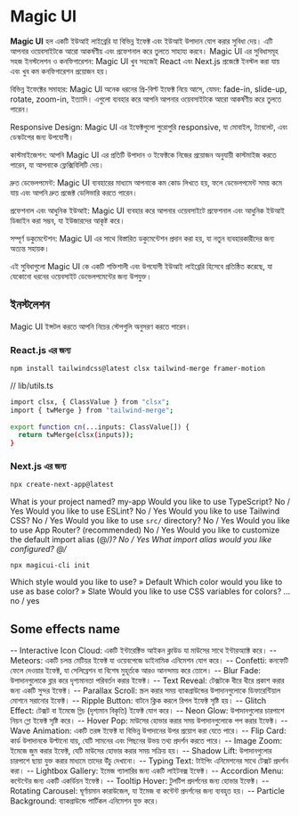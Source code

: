 # Magic UI

**Magic UI** হল একটি ইউআই লাইব্রেরি যা বিভিন্ন ইফেক্ট এবং ইউআই উপাদান যোগ করার সুবিধা দেয়। এটি আপনার ওয়েবসাইটকে আরো আকর্ষণীয় এবং প্রফেশনাল করে তুলতে সাহায্য করবে।
Magic UI এর সুবিধাসমূহ
সহজ ইনস্টলেশন ও কনফিগারেশন: Magic UI খুব সহজেই React এবং Next.js প্রজেক্টে ইনস্টল করা যায় এবং খুব কম কনফিগারেশন প্রয়োজন হয়।

বিভিন্ন ইফেক্টের সমাহার: Magic UI অনেক ধরনের প্রি-বিল্ট ইফেক্ট নিয়ে আসে, যেমন: fade-in, slide-up, rotate, zoom-in, ইত্যাদি। এগুলো ব্যবহার করে আপনি আপনার ওয়েবসাইটকে আরো আকর্ষণীয় করে তুলতে পারেন।

Responsive Design: Magic UI এর ইফেক্টগুলো পুরোপুরি responsive, যা মোবাইল, ট্যাবলেট, এবং ডেস্কটপের জন্য উপযোগী।

কাস্টমাইজেশন: আপনি Magic UI এর প্রতিটি উপাদান ও ইফেক্টকে নিজের প্রয়োজন অনুযায়ী কাস্টমাইজ করতে পারেন, যা আপনাকে ফ্লেক্সিবিলিটি দেয়।

দ্রুত ডেভেলপমেন্ট: Magic UI ব্যবহারের মাধ্যমে আপনাকে কম কোড লিখতে হয়, ফলে ডেভেলপমেন্ট সময় কমে যায় এবং আপনি দ্রুত প্রজেক্ট ডেলিভারি করতে পারেন।

প্রফেশনাল এবং আধুনিক ইউআই: Magic UI ব্যবহার করে আপনার ওয়েবসাইটে প্রফেশনাল এবং আধুনিক ইউআই ডিজাইন করা সম্ভব, যা ইউজারদের আকৃষ্ট করে।

সম্পূর্ণ ডকুমেন্টেশন: Magic UI এর সাথে বিস্তারিত ডকুমেন্টেশন প্রদান করা হয়, যা নতুন ব্যবহারকারীদের জন্য অত্যন্ত সহায়ক।

এই সুবিধাগুলো Magic UI কে একটি শক্তিশালী এবং উপযোগী ইউআই লাইব্রেরি হিসেবে প্রতিষ্ঠিত করেছে, যা যেকোনো ধরনের ওয়েবসাইট ডেভেলপমেন্টের জন্য উপযুক্ত।
## ইনস্টলেশন

Magic UI ইন্সটল করতে আপনি নিচের স্টেপগুলি অনুসরণ করতে পারেন।

### React.js এর জন্য

```bash
npm install tailwindcss@latest clsx tailwind-merge framer-motion
```
// lib/utils.ts
```bash
import clsx, { ClassValue } from "clsx";
import { twMerge } from "tailwind-merge";
 
export function cn(...inputs: ClassValue[]) {
  return twMerge(clsx(inputs));
}
```
### Next.js এর জন্য

```bash
npx create-next-app@latest
```
What is your project named? my-app
Would you like to use TypeScript? No / Yes
Would you like to use ESLint? No / Yes
Would you like to use Tailwind CSS? No / Yes
Would you like to use `src/` directory? No / Yes
Would you like to use App Router? (recommended) No / Yes
Would you like to customize the default import alias (@/*)? No / Yes
What import alias would you like configured? @/*
```base
npx magicui-cli init
```
Which style would you like to use? » Default
Which color would you like to use as base color? » Slate
Would you like to use CSS variables for colors? ... no / yes

## Some effects name
-- Interactive Icon Cloud: একটি ইন্টারেক্টিভ আইকন ক্লাউড যা মাউসের সাথে ইন্টারঅ্যাক্ট করে।
-- Meteors: একটি চলন্ত মেটিয়র ইফেক্ট যা ওয়েবপেজে ডাইনামিক এনিমেশন যোগ করে।
-- Confetti: কনফেটি ফেলে দেওয়ার ইফেক্ট, যা সেলিব্রেশন বা বিশেষ মুহূর্তকে আরও আনন্দময় করে তোলে।
-- Blur Fade: উপাদানগুলোকে ব্লার করে দৃশ্যমানতা পরিবর্তন করার ইফেক্ট।
-- Text Reveal: টেক্সটকে ধীরে ধীরে প্রকাশ করার জন্য একটি সুন্দর ইফেক্ট।
-- Parallax Scroll: স্ক্রল করার সময় ব্যাকগ্রাউন্ডের উপাদানগুলোকে ডিফারেন্টিয়াল মোশনে সরানোর ইফেক্ট।
-- Ripple Button: বাটনে ক্লিক করলে রিপল ইফেক্ট সৃষ্টি হয়।
-- Glitch Effect: টেক্সট বা ইমেজে গ্লিচ (দৃশ্যমান বিকৃতি) ইফেক্ট যোগ করে।
-- Neon Glow: উপাদানগুলোর চারপাশে নিয়ন গ্লো ইফেক্ট সৃষ্টি করে।
-- Hover Pop: মাউসের হোভার করার সময় উপাদানগুলোকে পপ করার ইফেক্ট।
-- Wave Animation: একটি তরঙ্গ ইফেক্ট যা বিভিন্ন উপাদানের উপর প্রয়োগ করা যেতে পারে।
-- Flip Card: কার্ড উপাদানকে উল্টানো যায়, যেটি সামনের এবং পিছনের উভয় তথ্য প্রদর্শন করতে পারে।
-- Image Zoom: ইমেজে জুম করার ইফেক্ট, যেটি মাউসের হোভার করার সময় সক্রিয় হয়।
-- Shadow Lift: উপাদানগুলোর চারপাশে ছায়া যুক্ত করার মাধ্যমে তাদের উঁচু দেখানো।
-- Typing Text: টাইপিং এনিমেশনের সাথে টেক্সট প্রদর্শন করা।
-- Lightbox Gallery: ইমেজ গ্যালারির জন্য একটি লাইটবক্স ইফেক্ট।
-- Accordion Menu: কন্টেন্টের জন্য একটি একর্ডিয়ন ইফেক্ট।
-- Tooltip Hover: টুলটিপ প্রদর্শনের জন্য হোভার ইফেক্ট।
-- Rotating Carousel: ঘূর্ণায়মান কারাউজেল, যা ইমেজ বা কন্টেন্ট প্রদর্শনের জন্য ব্যবহৃত হয়।
-- Particle Background: ব্যাকগ্রাউন্ডে পার্টিকল এনিমেশন যুক্ত করে।
